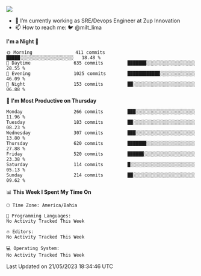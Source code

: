 ![](https://komarev.com/ghpvc/?username=miltlima&color=blue)
                 

- 🔭 I’m currently working as SRE/Devops Engineer at Zup Innovation
- 📫 How to reach me: 🐦 @milt_lima

<!--START_SECTION:waka-->
**I'm a Night 🦉** 

```text
🌞 Morning                411 commits         █████░░░░░░░░░░░░░░░░░░░░   18.48 % 
🌆 Daytime                635 commits         ███████░░░░░░░░░░░░░░░░░░   28.55 % 
🌃 Evening                1025 commits        ████████████░░░░░░░░░░░░░   46.09 % 
🌙 Night                  153 commits         ██░░░░░░░░░░░░░░░░░░░░░░░   06.88 % 
```
📅 **I'm Most Productive on Thursday** 

```text
Monday                   266 commits         ███░░░░░░░░░░░░░░░░░░░░░░   11.96 % 
Tuesday                  183 commits         ██░░░░░░░░░░░░░░░░░░░░░░░   08.23 % 
Wednesday                307 commits         ███░░░░░░░░░░░░░░░░░░░░░░   13.80 % 
Thursday                 620 commits         ███████░░░░░░░░░░░░░░░░░░   27.88 % 
Friday                   520 commits         ██████░░░░░░░░░░░░░░░░░░░   23.38 % 
Saturday                 114 commits         █░░░░░░░░░░░░░░░░░░░░░░░░   05.13 % 
Sunday                   214 commits         ██░░░░░░░░░░░░░░░░░░░░░░░   09.62 % 
```


📊 **This Week I Spent My Time On** 

```text
🕑︎ Time Zone: America/Bahia

💬 Programming Languages: 
No Activity Tracked This Week

🔥 Editors: 
No Activity Tracked This Week

💻 Operating System: 
No Activity Tracked This Week
```


 Last Updated on 21/05/2023 18:34:46 UTC
<!--END_SECTION:waka-->
